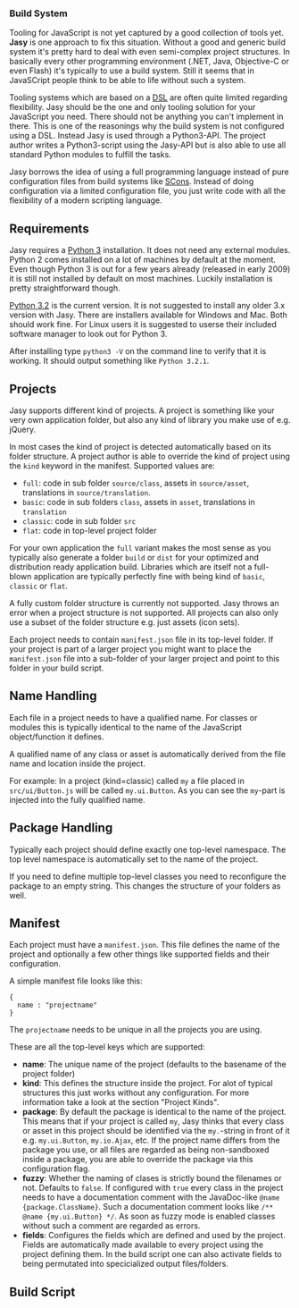 ### Build System

Tooling for JavaScript is not yet captured by a good collection of tools yet. **Jasy** is one approach to fix this situation. Without a good and generic build system it's pretty hard to deal with even semi-complex project structures. In basically every other programming environment (.NET, Java, Objective-C or even Flash) it's typically to use a build system. Still it seems that in JavaSCript people think to be able to life without such a system.

Tooling systems which are based on a [DSL](http://en.wikipedia.org/wiki/Domain-specific_language) are often quite limited regarding flexibility. Jasy should be the one and only tooling solution for your JavaScript you need. There should not be anything you can't implement in there. This is one of the reasonings why the build system is not configured using a DSL. Instead Jasy is used through a Python3-API. The project author writes a Python3-script using the Jasy-API but is also able to use all standard Python modules to fulfill the tasks. 

Jasy borrows the idea of using a full programming language instead of pure configuration files from build systems like [SCons](http://www.scons.org/). Instead of doing configuration via a limited configuration file, you just write code with all the flexibility of a modern scripting language.

## Requirements

Jasy requires a [Python 3](http://www.python.org/) installation. It does not need any external modules. Python 2 comes installed on a lot of machines by default at the moment. Even though Python 3 is out for a few years already (released in early 2009) it is still not installed by default on most machines. Luckily installation is pretty straightforward though. 

[Python 3.2](http://www.python.org/download/releases/) is the current version. It is not suggested to install any older 3.x version with Jasy. There are installers available for Windows and Mac. Both should work fine. For Linux users it is suggested to userse their included software manager to look out for Python 3.

After installing type `python3 -V` on the command line to verify that it is working. It should output something like `Python 3.2.1`.

## Projects

Jasy supports different kind of projects. A project is something like your very own application folder, but also any kind of library you make use of e.g. jQuery. 

In most cases the kind of project is detected automatically based on its folder structure. A project author is able to override the kind of project using the `kind` keyword in the manifest. Supported values are: 

* `full`: code in sub folder `source/class`, assets in `source/asset`, translations in `source/translation`.
* `basic`: code in sub folders `class`, assets in `asset`, translations in `translation`
* `classic`: code in sub folder `src`
* `flat`: code in top-level project folder

For your own application the `full` variant makes the most sense as you typically also generate a folder `build` or `dist` for your optimized and distribution ready application build. Libraries which are itself not a full-blown application are typically perfectly fine with being kind of `basic`, `classic` or `flat`.

A fully custom folder structure is currently not supported. Jasy throws an error when a project structure is not supported. All projects can also only use a subset of the folder structure e.g. just assets (icon sets).

Each project needs to contain `manifest.json` file in its top-level folder. If your project is part of a larger project you might want to place the `manifest.json` file into a sub-folder of your larger project and point to this folder in your build script.

## Name Handling

Each file in a project needs to have a qualified name. For classes or modules this is typically identical to the name of the JavaScript object/function it defines.

A qualified name of any class or asset is automatically derived from the file name and location inside the project. 

For example: In a project (kind=classic) called `my` a file placed in `src/ui/Button.js` will be called `my.ui.Button`. As you can see the `my`-part is injected into the fully qualified name.

## Package Handling

Typically each project should define exactly one top-level namespace. The top level namespace is automatically set to the name of the project. 




If you need to define multiple top-level classes you need to reconfigure the package to an empty string. This changes the structure of your folders as well.

## Manifest

Each project must have a `manifest.json`. This file defines the name of the project and optionally a few other things like supported fields and their configuration.

A simple manifest file looks like this:

    {
      name : "projectname"
    }

The `projectname` needs to be unique in all the projects you are using. 

These are all the top-level keys which are supported:

* **name**: The unique name of the project (defaults to the basename of the project folder)
* **kind**: This defines the structure inside the project. For alot of typical structures this just works without any configuration. For more information take a look at the section "Project Kinds".
* **package**: By default the package is identical to the name of the project. This means that if your project is called `my`, Jasy thinks that every class or asset in this project should be identified via the `my.`-string in front of it e.g. `my.ui.Button`, `my.io.Ajax`, etc. If the project name differs from the package you use, or all files are regarded as being non-sandboxed inside a package, you are able to override the package via this configuration flag.
* **fuzzy**: Whether the naming of clases is strictly bound the filenames or not. Defaults to `false`. If configured with `true` every class in the project needs to have a documentation comment with the JavaDoc-like `@name {package.ClassName}`. Such a documentation comment looks like `/** @name {my.ui.Button} */`. As soon as fuzzy mode is enabled classes without such a comment are regarded as errors.
* **fields**: Configures the fields which are defined and used by the project. Fields are automatically made available to every project using the project defining them. In the build script one can also activate fields to being permutated into specicialized output files/folders. 

## Build Script





